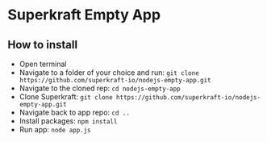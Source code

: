 # Superkraft Empty App

## How to install

- Open terminal
- Navigate to a folder of your choice and run: `git clone https://github.com/superkraft-io/nodejs-empty-app.git`
- Navigate to the cloned rep: `cd nodejs-empty-app`
- Clone Superkraft: `git clone https://github.com/superkraft-io/nodejs-empty-app.git`
- Navigate back to app repo: `cd ..`
- Install packages: `npm install`
- Run app: `node app.js`


